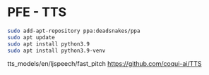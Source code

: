 # PFE - TTS

```sh
sudo add-apt-repository ppa:deadsnakes/ppa
sudo apt update
sudo apt install python3.9
sudo apt install python3.9-venv

```

tts_models/en/ljspeech/fast_pitch
https://github.com/coqui-ai/TTS